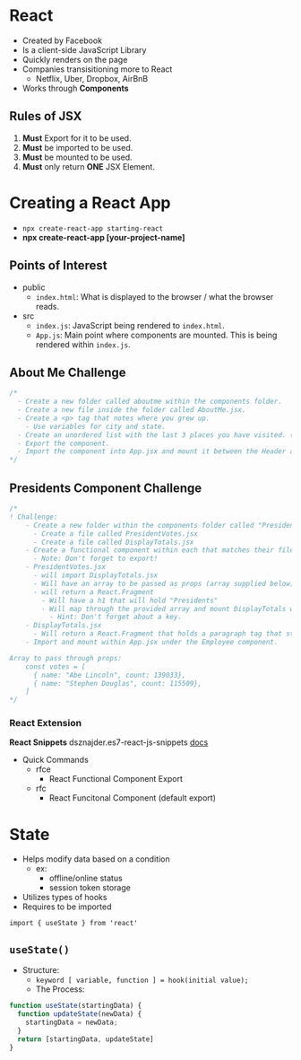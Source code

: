 # React
- Created by Facebook
- Is a client-side JavaScript Library
- Quickly renders on the page
- Companies transisitioning more to React
  - Netflix, Uber, Dropbox, AirBnB
- Works through **Components**

## Rules of JSX
1. **Must** Export for it to be used.
2. **Must** be imported to be used.
3. **Must** be mounted to be used.
4. **Must** only return **ONE** JSX Element.

# Creating a React App
- `npx create-react-app starting-react`
- **npx create-react-app [your-project-name]**

## Points of Interest
- public
  - `index.html`: What is displayed to the browser / what the browser reads.
- src
  - `index.js`: JavaScript being rendered to `index.html`.
  - `App.js`: Main point where components are mounted. This is being rendered within `index.js`.

## About Me Challenge
```js
/* 
  - Create a new folder called aboutme within the components folder.
  - Create a new file inside the folder called AboutMe.jsx.
  - Create a <p> tag that notes where you grew up. 
    - Use variables for city and state.
  - Create an unordered list with the last 3 places you have visited. (Target, Alaska, the Kitchen, etc.)
  - Export the component.
  - Import the component into App.jsx and mount it between the Header and Footer components.
*/
```

## Presidents Component Challenge
```js
/*
! Challenge:
    - Create a new folder within the components folder called "Presidents"
      - Create a file called PresidentVotes.jsx
      - Create a file called DisplayTotals.jsx
    - Create a functional component within each that matches their file name.
      - Note: Don't forget to export!
    - PresidentVotes.jsx 
      - will import DisplayTotals.jsx
      - Will have an array to be passed as props (array supplied below)
      - will return a React.Fragment
        - Will have a h1 that will hold "Presidents"
        - Will map through the provided array and mount DisplayTotals with the values within each object.
          - Hint: Don't forget about a key.
    - DisplayTotals.jsx
      - Will return a React.Fragment that holds a paragraph tag that states "NAME had a total vote count of COUNT"
    - Import and mount within App.jsx under the Employee component.

Array to pass through props:
    const votes = [
      { name: "Abe Lincoln", count: 139033},
      { name: "Stephen Douglas", count: 115509},
    ]
*/
```

### React Extension
**React Snippets**
dsznajder.es7-react-js-snippets
[docs](https://github.com/ults-io/vscode-react-javascript-snippets/blob/HEAD/docs/Snippets.md)
- Quick Commands
  - rfce
    - React Functional Component Export
  - rfc
    - React Funcitonal Component (default export)
# State
- Helps modify data based on a condition
  - ex: 
    - offline/online status
    - session token storage
- Utilizes types of hooks
- Requires to be imported

`import { useState } from 'react'`

## `useState()`
- Structure:
  - `keyword [ variable, function ] = hook(initial value);`
  - The Process:

```js
function useState(startingData) {
  function updateState(newData) {
    startingData = newData;
  }
  return [startingData, updateState]
}
```